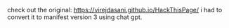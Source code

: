 check out the original: https://virejdasani.github.io/HackThisPage/
i had to convert it to manifest version 3 using chat gpt.
